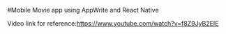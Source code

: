 #Mobile Movie app using AppWrite and React Native

Video link for reference:https://www.youtube.com/watch?v=f8Z9JyB2EIE